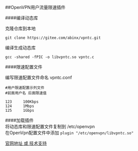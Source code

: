##OpenVPN用户流量限速插件

####编译动态库  

克隆仓库到本地  
```
git clone https://gitee.com/abinx/vpntc.git
```
编译生成动态库  
```
gcc -shared -fPIC -o libvpntc.so vpntc.c
```

####限速配置文件  

编写限速配置文件命名 vpntc.conf  
```
#用户限速配置示列文件
#前面用户名 后面限速值 

123		100Kbps
124		1Mbps
125		1Gbps
```
####加载插件  
将动态库和限速配置文件复制到 /etc/openvpn  
在OpenVpn配置文件中添加 
```plugin "/etc/openvpn/libvpntc.so"```   

[官网地址 或 技术支持](http://vpn.bincs.cn)  
